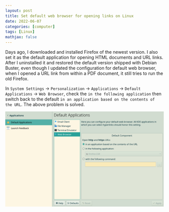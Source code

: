 ```yaml
---
layout: post
title: Set default web browser for opening links on Linux
date: 2022-06-07
categories: [computer]
tags: [Linux]
mathjax: false
---
```


Days ago, I downloaded and installed Firefox of the newest version. I also set it as the default application for opening HTML documents and URL links. After I uninstalled it and restored the default version shipped with Debian Buster, even though I updated the configuration for default web browser, when I opened a URL link from within a PDF document, it still tries to run the old Firefox.

In `System Settings` → `Personalization` → `Applications` → `Default Applications` → `Web Browser`, check the `in the following application` then switch back to the default `in an application based on the contents of the URL`. The above problem is solved.

![img](/figures/2022-06-07_11-57-34-reset-default-browser-in-system-setting.png)
